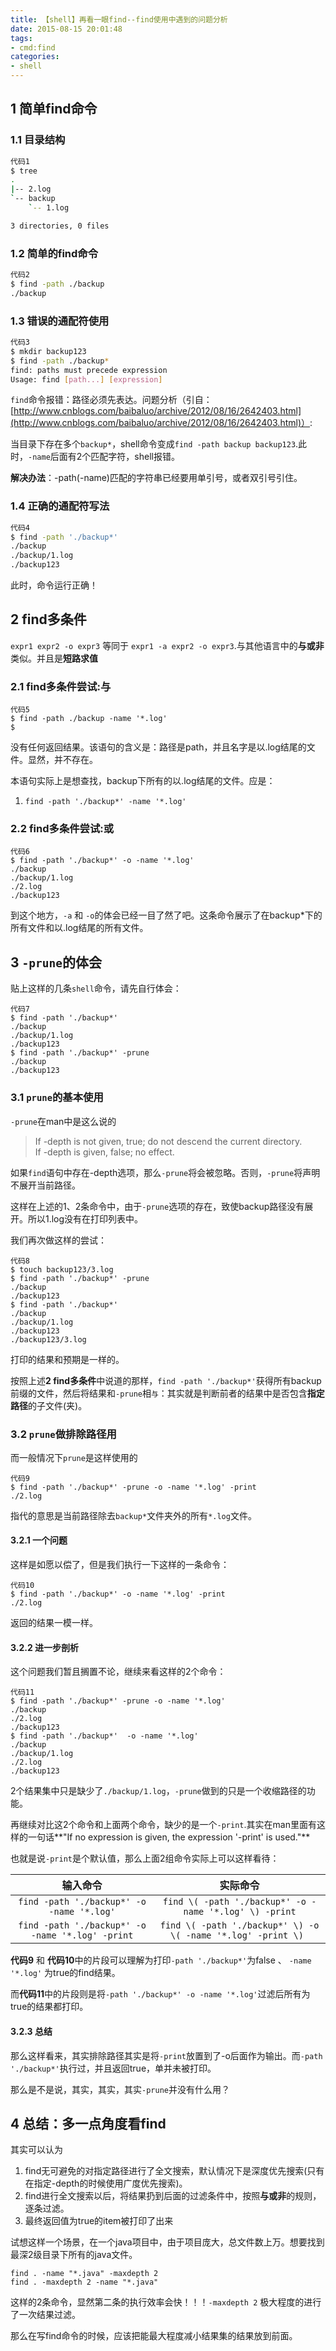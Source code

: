 ```yaml
---
title: 【shell】再看一眼find--find使用中遇到的问题分析
date: 2015-08-15 20:01:48
tags:
- cmd:find
categories:
- shell
---
```


## 1 简单find命令

### 1.1 目录结构

```bash
代码1
$ tree
.
|-- 2.log
`-- backup
    `-- 1.log

3 directories, 0 files
```

### 1.2 简单的find命令

```bash
代码2
$ find -path ./backup
./backup
```

### 1.3 错误的通配符使用

```bash
代码3
$ mkdir backup123
$ find -path ./backup*
find: paths must precede expression
Usage: find [path...] [expression]
```

`find`命令报错：路径必须先表达。问题分析（引自：[http://www.cnblogs.com/baibaluo/archive/2012/08/16/2642403.html](http://www.cnblogs.com/baibaluo/archive/2012/08/16/2642403.html)）:

当目录下存在多个`backup*`，shell命令变成`find -path backup backup123`.此时，`-name`后面有2个匹配字符，shell报错。

**解决办法**：-path(-name)匹配的字符串已经要用单引号，或者双引号引住。

### 1.4 正确的通配符写法

```bash
代码4
$ find -path './backup*'
./backup
./backup/1.log
./backup123
```

此时，命令运行正确！

## 2 find多条件

`expr1 expr2 -o expr3` 等同于 `expr1 -a expr2 -o expr3`.与其他语言中的**与或非**类似。并且是**短路求值**

### 2.1 find多条件尝试:与

	代码5
	$ find -path ./backup -name '*.log'
	$

没有任何返回结果。该语句的含义是：路径是path，并且名字是以.log结尾的文件。显然，并不存在。

本语句实际上是想查找，backup下所有的以.log结尾的文件。应是：

1. `find -path './backup*' -name '*.log'`

### 2.2 find多条件尝试:或

	代码6
	$ find -path './backup*' -o -name '*.log'
	./backup
	./backup/1.log
	./2.log
	./backup123

到这个地方，`-a` 和 `-o`的体会已经一目了然了吧。这条命令展示了在backup*下的所有文件和以.log结尾的所有文件。

## 3 `-prune`的体会

贴上这样的几条`shell`命令，请先自行体会：

	代码7
	$ find -path './backup*'
	./backup
	./backup/1.log
	./backup123
	$ find -path './backup*' -prune
	./backup
	./backup123

### 3.1 `prune`的基本使用

`-prune`在man中是这么说的

> If -depth is not given, true; do not descend the current directory.         
> If -depth is given, false; no effect.

如果`find`语句中存在-depth选项，那么`-prune`将会被忽略。否则，`-prune`将声明不展开当前路径。

这样在上述的1、2条命令中，由于`-prune`选项的存在，致使backup路径没有展开。所以1.log没有在打印列表中。

我们再次做这样的尝试：

	代码8
	$ touch backup123/3.log
	$ find -path './backup*' -prune
	./backup
	./backup123
	$ find -path './backup*'
	./backup
	./backup/1.log
	./backup123
	./backup123/3.log

打印的结果和预期是一样的。

按照上述**2 find多条件**中说道的那样，`find -path './backup*'`获得所有backup前缀的文件，然后将结果和`-prune`相`与`：其实就是判断前者的结果中是否包含**指定路径**的子文件(夹)。

### 3.2 `prune`做排除路径用

而一般情况下`prune`是这样使用的

	代码9
	$ find -path './backup*' -prune -o -name '*.log' -print
	./2.log

指代的意思是当前路径除去`backup*`文件夹外的所有`*.log`文件。

#### 3.2.1 一个问题

这样是如愿以偿了，但是我们执行一下这样的一条命令：

	代码10
	$ find -path './backup*' -o -name '*.log' -print
	./2.log

返回的结果一模一样。

#### 3.2.2 进一步剖析

这个问题我们暂且搁置不论，继续来看这样的2个命令：

	代码11
	$ find -path './backup*' -prune -o -name '*.log'
	./backup
	./2.log
	./backup123
	$ find -path './backup*'  -o -name '*.log'
	./backup
	./backup/1.log
	./2.log
	./backup123

2个结果集中只是缺少了`./backup/1.log`，`-prune`做到的只是一个收缩路径的功能。

再继续对比这2个命令和上面两个命令，缺少的是一个`-print`.其实在man里面有这样的一句话**"If no expression is given, the expression '-print' is used."**

也就是说`-print`是个默认值，那么上面2组命令实际上可以这样看待：

|                     输入命令                     |                           实际命令                           |
| :----------------------------------------------: | :----------------------------------------------------------: |
|    `find -path './backup*' -o -name '*.log'`     |    `find \( -path './backup*' -o -name '*.log' \) -print`    |
| `find -path './backup*' -o -name '*.log' -print` | `find \( -path './backup*' \) -o \( -name '*.log' -print \) ` |

**代码9** 和 **代码10**中的片段可以理解为打印`-path './backup*'`为false 、 `-name '*.log'` 为true的find结果。

而**代码11**中的片段则是将`-path './backup*' -o -name '*.log'`过滤后所有为true的结果都打印。

#### 3.2.3 总结

那么这样看来，其实排除路径其实是将`-print`放置到了-o后面作为输出。而`-path './backup*'`执行过，并且返回true，单并未被打印。

那么是不是说，其实，其实，其实`-prune`并没有什么用？

## 4 总结：多一点角度看find

其实可以认为

1. find无可避免的对指定路径进行了全文搜索，默认情况下是深度优先搜索(只有在指定-depth的时候使用广度优先搜索)。
2. find进行全文搜索以后，将结果扔到后面的过滤条件中，按照**与或非**的规则，逐条过滤。
3. 最终返回值为true的item被打印了出来


试想这样一个场景，在一个java项目中，由于项目庞大，总文件数上万。想要找到最深2级目录下所有的java文件。

	find . -name "*.java" -maxdepth 2
	find . -maxdepth 2 -name "*.java"

这样的2条命令，显然第二条的执行效率会快！！！`-maxdepth 2` 极大程度的进行了一次结果过滤。

那么在写find命令的时候，应该把能最大程度减小结果集的结果放到前面。